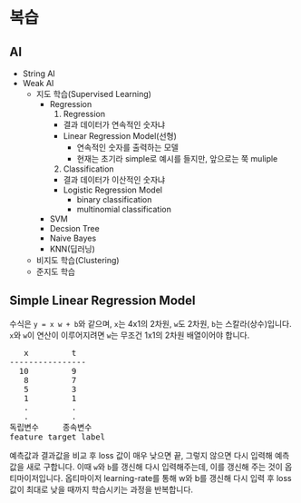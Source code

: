 # 복습

## AI

- String AI
- Weak AI
  - 지도 학습(Supervised Learning)
    - Regression
      1. Regression
        - 결과 데이터가 연속적인 숫자냐
        - Linear Regression Model(선형)
          - 연속적인 숫자를 출력하는 모델
          - 현재는 초기라 simple로 예시를 들지만, 앞으로는 쭉 muliple
      2. Classification
        - 결과 데이터가 이산적인 숫자냐
        - Logistic Regression Model
          - binary classification
          - multinomial classification
    - SVM
    - Decsion Tree
    - Naive Bayes
    - KNN(딥러닝)
  - 비지도 학습(Clustering)
  - 준지도 학습

## Simple Linear Regression Model

수식은 <code>y = x w + b</code>와 같으며, <code>x</code>는 4x1의 2차원, <code>w</code>도 2차원, <code>b</code>는 스칼라(상수)입니다.
<code>x</code>와 <code>w</code>이 연산이 이루어지려면 <code>w</code>는 무조건 1x1의 2차원 배열이어야 합니다.

<pre>
   x         t
----------------
  10         9
   8         7
   5         3
   1         1
   .         .
   .         .
독립변수     종속변수
feature target label
</pre>

예측값과 결과값을 비교 후 loss 값이 매우 낮으면 끝, 그렇지 않으면 다시 입력해 예측값을 새로 구합니다. 이때 <code>w</code>와 <code>b</code>를 갱신해 다시 입력해주는데, 이를 갱신해 주는 것이 옵티마이저입니다. 옵티마이저 learning-rate를 통해 w와 b를 갱신해 다시 입력 후 loss 값이 최대로 낮을 때까지 학습시키는 과정을 반복합니다.
